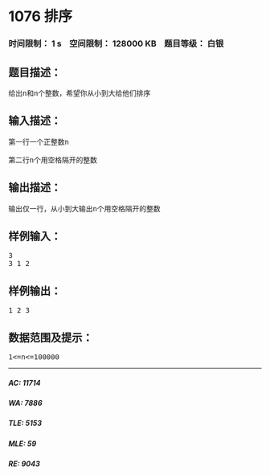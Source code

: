 # 1076 排序   
### 时间限制： 1 s&nbsp;&nbsp;&nbsp;&nbsp;空间限制： 128000 KB&nbsp;&nbsp;&nbsp;&nbsp;题目等级： 白银  
## 题目描述：  

<pre>
给出n和n个整数，希望你从小到大给他们排序
</pre>
  
  
## 输入描述：  

<pre>
第一行一个正整数n 
 
第二行n个用空格隔开的整数 
</pre>
  
  
## 输出描述：  

<pre>
输出仅一行，从小到大输出n个用空格隔开的整数
</pre>
  
  
## 样例输入：  

<pre>
3
3 1 2
</pre>
  
  
## 样例输出：  

<pre>
1 2 3
</pre>
  
  
## 数据范围及提示：  

<pre>
1<=n<=100000
</pre>
  
  
***  

##### AC: 11714  
##### WA: 7886  
##### TLE: 5153  
##### MLE: 59  
##### RE: 9043  
